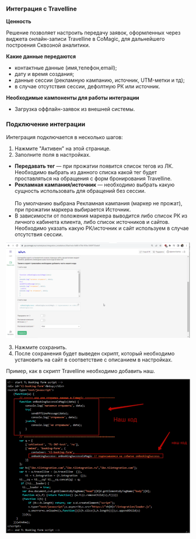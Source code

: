 ### Интеграция с Travelline <br />

**Ценность**   <br />

Решение позволяет настроить передачу заявок, оформленных через виджета онлайн-записи Travelline в CoMagic, для дальнейшего построения Сквозной аналитики. <br />

 **Какие данные передаются**     <br />
  
- контактные данные (имя,телефон,email);
- дату и время создания;
- данные сессии (рекламную кампанию, источник, UTM-метки и тд);
- в случае отсутствия сессии, дефолтную РК или источник. <br /> 

**Необходимые кампоненты для работы интеграции**   <br />
- Загрузка оффлайн-заявок из внешней системы. <br />


### Подключение интеграции  <br />

Интеграция подключается в несколько шагов: <br />

1. Нажмите "Активен" на этой странице. <br />
2. Заполните поля в настройках.  <br />

- **Передавать тег** — при прожатии появится список тегов из ЛК. Необходимо выбрать из данного списка какой тег будет проставляться на обращения с форм бронирования Travelline.  <br />  
- **Рекламная кампания/источник** — необходимо выбрать какую сущность использовать для обращений без сессии.    <br />  
По умолчанию выбрана Рекламная кампания (маркер не прожат), при прожатии маркера выбирается Источник.    <br />  
- В зависимости от положения маркера выводится либо список РК из личного кабинета клиента, либо список источников и сайтов. Необходимо указать какую РК/источник и сайт используем в случае отсутствия сессии.
 
![image](travelline.gif)
 <br />  

3. Нажмите сохранить.  <br />  
4. После сохранения будет выведен скрипт, который необходимо установить на сайт в соответствие с описанием в настройках.  <br />  

Пример, как в скрипт Travelline необходимо добавить наш.  <br />  

![image](travelline_2.png)


